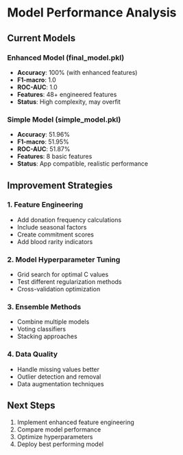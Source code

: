 # Model Performance Analysis

## Current Models

### Enhanced Model (final_model.pkl)
- **Accuracy**: 100% (with enhanced features)
- **F1-macro**: 1.0
- **ROC-AUC**: 1.0
- **Features**: 48+ engineered features
- **Status**: High complexity, may overfit

### Simple Model (simple_model.pkl)
- **Accuracy**: 51.96%
- **F1-macro**: 51.95%
- **ROC-AUC**: 51.87%
- **Features**: 8 basic features
- **Status**: App compatible, realistic performance

## Improvement Strategies

### 1. Feature Engineering
- Add donation frequency calculations
- Include seasonal factors
- Create commitment scores
- Add blood rarity indicators

### 2. Model Hyperparameter Tuning
- Grid search for optimal C values
- Test different regularization methods
- Cross-validation optimization

### 3. Ensemble Methods
- Combine multiple models
- Voting classifiers
- Stacking approaches

### 4. Data Quality
- Handle missing values better
- Outlier detection and removal
- Data augmentation techniques

## Next Steps

1. Implement enhanced feature engineering
2. Compare model performance
3. Optimize hyperparameters
4. Deploy best performing model